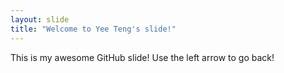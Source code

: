 ```yaml
---
layout: slide
title: "Welcome to Yee Teng's slide!"
---
```

This is my awesome GitHub slide!
Use the left arrow to go back!
